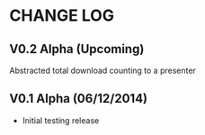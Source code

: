 CHANGE LOG
==========


## V0.2 Alpha (Upcoming)

Abstracted total download counting to a presenter


## V0.1 Alpha (06/12/2014)

* Initial testing release
